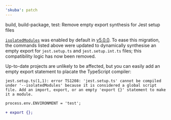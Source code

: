 ```yaml
---
'skuba': patch
---
```


build, build-package, test: Remove empty export synthesis for Jest setup files

[`isolatedModules`](https://www.typescriptlang.org/tsconfig#isolatedModules) was enabled by default in [v5.0.0](https://github.com/seek-oss/skuba/releases/tag/v5.0.0). To ease this migration, the commands listed above were updated to dynamically synthesise an empty export for `jest.setup.ts` and `jest.setup.int.ts` files; this compatibility logic has now been removed.

Up-to-date projects are unlikely to be affected, but you can easily add an empty export statement to placate the TypeScript compiler:

```console
jest.setup.ts(1,1): error TS1208: 'jest.setup.ts' cannot be compiled under '--isolatedModules' because it is considered a global script file. Add an import, export, or an empty 'export {}' statement to make it a module.
```

```diff
process.env.ENVIRONMENT = 'test';

+ export {};
```
